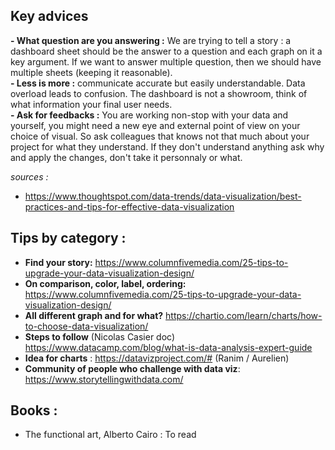 ## Key advices 
**- What question are you answering :** We are trying to tell a story : a dashboard sheet should be the answer to a question and each graph on it a key argument. If we want to answer multiple question, then we should have multiple sheets (keeping it reasonable).     
**- Less is more :** communicate accurate but easily understandable. Data overload leads to confusion. The dashboard is not a showroom, think of what information your final user needs.  
**- Ask for feedbacks :** You are working non-stop with your data and yourself, you might need a new eye and external point of view on your choice of visual. So ask colleagues that knows not that much about your project for what they understand. If they don't understand anything ask why and apply the changes, don't take it personnaly or what.  


*sources :* 
- https://www.thoughtspot.com/data-trends/data-visualization/best-practices-and-tips-for-effective-data-visualization


## Tips by category :
- **Find your story:** https://www.columnfivemedia.com/25-tips-to-upgrade-your-data-visualization-design/
- **On comparison, color, label, ordering:**  https://www.columnfivemedia.com/25-tips-to-upgrade-your-data-visualization-design/
- **All different graph and for what?** https://chartio.com/learn/charts/how-to-choose-data-visualization/  
- **Steps to follow** (Nicolas Casier doc) https://www.datacamp.com/blog/what-is-data-analysis-expert-guide 
- **Idea for charts** : https://datavizproject.com/# (Ranim / Aurelien)  
- **Community of people who challenge with data viz**: https://www.storytellingwithdata.com/

## Books :
- The functional art, Alberto Cairo : To read
